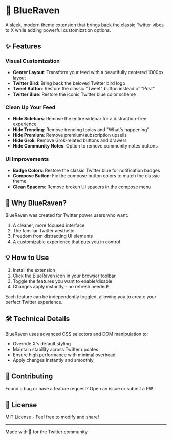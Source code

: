 # 🦅 BlueRaven

A sleek, modern theme extension that brings back the classic Twitter vibes to X while adding powerful customization options.

## ✨ Features

### Visual Customization
- **Center Layout**: Transform your feed with a beautifully centered 1000px layout
- **Twitter Bird**: Bring back the beloved Twitter bird logo
- **Tweet Button**: Restore the classic "Tweet" button instead of "Post"
- **Twitter Blue**: Restore the iconic Twitter blue color scheme

### Clean Up Your Feed
- **Hide Sidebars**: Remove the entire sidebar for a distraction-free experience
- **Hide Trending**: Remove trending topics and "What's happening"
- **Hide Premium**: Remove premium/subscription upsells
- **Hide Grok**: Remove Grok-related buttons and drawers
- **Hide Community Notes**: Option to remove community notes buttons

### UI Improvements
- **Badge Colors**: Restore the classic Twitter blue for notification badges
- **Compose Button**: Fix the compose button colors to match the classic theme
- **Clean Spacers**: Remove broken UI spacers in the compose menu

## 🚀 Why BlueRaven?

BlueRaven was created for Twitter power users who want:
1. A cleaner, more focused interface
2. The familiar Twitter aesthetic
3. Freedom from distracting UI elements
4. A customizable experience that puts you in control

## 💡 How to Use

1. Install the extension
2. Click the BlueRaven icon in your browser toolbar
3. Toggle the features you want to enable/disable
4. Changes apply instantly - no refresh needed!

Each feature can be independently toggled, allowing you to create your perfect Twitter experience.

## 🛠️ Technical Details

BlueRaven uses advanced CSS selectors and DOM manipulation to:
- Override X's default styling
- Maintain stability across Twitter updates
- Ensure high performance with minimal overhead
- Apply changes instantly and smoothly

## 🤝 Contributing

Found a bug or have a feature request? Open an issue or submit a PR!

## 📜 License

MIT License - Feel free to modify and share!

---

Made with 💙 for the Twitter community
